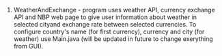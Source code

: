 1) WeatherAndExchange - program uses weather API, currency exchange API and NBP web page to give user information about weather in selected cityand exchange rate between selected currencies. To configure country's name (for first currency), currency and city (for weather) use Main.java (will be updated in future to change exerything from GUI).